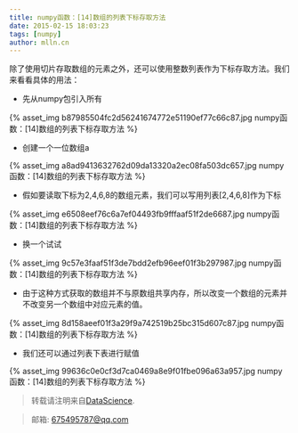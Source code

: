 ```yaml
---
title: numpy函数：[14]数组的列表下标存取方法
date: 2015-02-15 18:03:23
tags: [numpy]
author: mlln.cn
---
```

除了使用切片存取数组的元素之外，还可以使用整数列表作为下标存取方法。我们来看看具体的用法：

- 先从numpy包引入所有

{% asset_img b87985504fc2d56241674772e51190ef77c66c87.jpg numpy函数：[14]数组的列表下标存取方法 %}

- 创建一个一位数组a

{% asset_img a8ad9413632762d09da13320a2ec08fa503dc657.jpg numpy函数：[14]数组的列表下标存取方法 %}

- 假如要读取下标为2,4,6,8的数组元素，我们可以写用列表[2,4,6,8]作为下标

{% asset_img e6508eef76c6a7ef04493fb9fffaaf51f2de6687.jpg numpy函数：[14]数组的列表下标存取方法 %}

- 换一个试试

{% asset_img 9c57e3faaf51f3de7bdd2efb96eef01f3b297987.jpg numpy函数：[14]数组的列表下标存取方法 %}

- 由于这种方式获取的数组并不与原数组共享内存，所以改变一个数组的元素并不改变另一个数组中对应元素的值。

{% asset_img 8d158aeef01f3a29f9a742519b25bc315d607c87.jpg numpy函数：[14]数组的列表下标存取方法 %}

- 我们还可以通过列表下表进行赋值

{% asset_img 99636c0e0cf3d7ca0469a8e9f01fbe096a63a957.jpg numpy函数：[14]数组的列表下标存取方法 %}

> 转载请注明来自[DataScience](http://mlln.cn).

> 邮箱: 675495787@qq.com 
